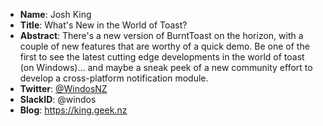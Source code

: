 * **Name**: Josh King
* **Title**: What's New in the World of Toast?
* **Abstract**: There's a new version of BurntToast on the horizon, with a couple of new features that are worthy of a quick demo. Be one of the first to see the latest cutting edge developments in the world of toast (on Windows)... and maybe a sneak peek of a new community effort to develop a cross-platform notification module.
* **Twitter**: [@WindosNZ](https://twitter.com/WindosNZ)
* **SlackID**: @windos
* **Blog**: https://king.geek.nz
